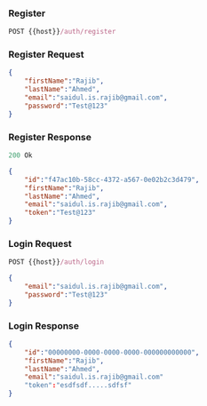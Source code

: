 
### Register
```js
POST {{host}}/auth/register
```

### Register Request
```json
{
	"firstName":"Rajib",
	"lastName":"Ahmed",
	"email":"saidul.is.rajib@gmail.com",
	"password":"Test@123"
}
```

### Register Response
```js
200 Ok
```

```json
{
	"id":"f47ac10b-58cc-4372-a567-0e02b2c3d479",
	"firstName":"Rajib",
	"lastName":"Ahmed",
	"email":"saidul.is.rajib@gmail.com",
	"token":"Test@123"
}
```

### Login Request
```js
POST {{host}}/auth/login
```

```json
{
	"email":"saidul.is.rajib@gmail.com",
	"password":"Test@123"
}
```

### Login Response

```json
{
	"id":"00000000-0000-0000-0000-000000000000",
	"firstName":"Rajib",
	"lastName":"Ahmed",
	"email":"saidul.is.rajib@gmail.com"
	"token":"esdfsdf.....sdfsf"
}
```
